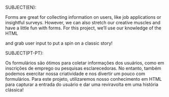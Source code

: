 SUBJECT(EN):

Forms are great for collecting information on users, like job applications or insightful surveys. However, we can also stretch our creative muscles and have a little fun with forms. For this project, we’ll use our knowledge of the HTML <form> and grab user input to put a spin on a classic story!

SUBJECT(PT-PT):

Os formulários são ótimos para coletar informações dos usuários, como em inscrições de emprego ou pesquisas esclarecedoras. No entanto, também podemos exercitar nossa criatividade e nos divertir um pouco com formulários. Para este projeto, utilizaremos nosso conhecimento em HTML <form> para capturar a entrada do usuário e dar uma reviravolta em uma história clássica!